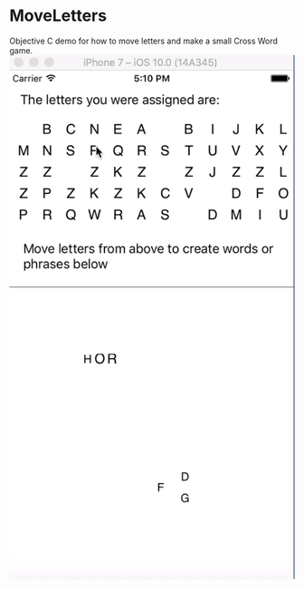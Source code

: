 # MoveLetters
Objective C demo for how to move letters and make a small Cross Word game.
![Screenshot](demo.gif)
